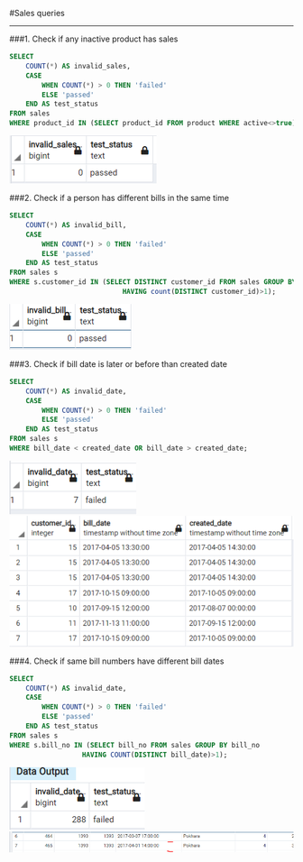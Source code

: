 #Sales queries

---
###1.  Check if any inactive product has sales

~~~sql
SELECT
    COUNT(*) AS invalid_sales,
    CASE
        WHEN COUNT(*) > 0 THEN 'failed'
        ELSE 'passed'
    END AS test_status
FROM sales 
WHERE product_id IN (SELECT product_id FROM product WHERE active<>true);
~~~

![img_14.png](img_14.png)

###2. Check if a person has different bills in the same time

~~~sql
SELECT
    COUNT(*) AS invalid_bill,
    CASE
        WHEN COUNT(*) > 0 THEN 'failed'
        ELSE 'passed'
    END AS test_status
FROM sales s
WHERE s.customer_id IN (SELECT DISTINCT customer_id FROM sales GROUP BY customer_id, bill_date 
							HAVING count(DISTINCT customer_id)>1);
~~~

![img_15.png](img_15.png)

###3. Check if bill date is later or before than created date

~~~sql
SELECT
    COUNT(*) AS invalid_date,
    CASE
        WHEN COUNT(*) > 0 THEN 'failed'
        ELSE 'passed'
    END AS test_status
FROM sales s
WHERE bill_date < created_date OR bill_date > created_date;
~~~
![img_16.png](img_16.png)
![img_17.png](img_17.png)

###4. Check if same bill numbers have different bill dates

~~~sql
SELECT 
    COUNT(*) AS invalid_date,
    CASE
        WHEN COUNT(*) > 0 THEN 'failed'
        ELSE 'passed'
    END AS test_status
FROM sales s
WHERE s.bill_no IN (SELECT bill_no FROM sales GROUP BY bill_no 
				  HAVING COUNT(DISTINCT bill_date)>1);
~~~

![img_18.png](img_18.png)
![img_19.png](img_19.png)